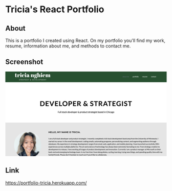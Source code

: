 # Tricia's React Portfolio

## About

This is a portfolio I created using React. On my portfolio you'll find my work, resume, information about me, and methods to contact me.

## Screenshot
![screenshot](public/Readme.png)

## Link
https://portfolio-tricia.herokuapp.com/
